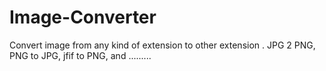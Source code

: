 # Image-Converter
Convert image from any kind of extension to other extension . JPG 2 PNG, PNG to JPG, jfif to PNG, and ......... 
